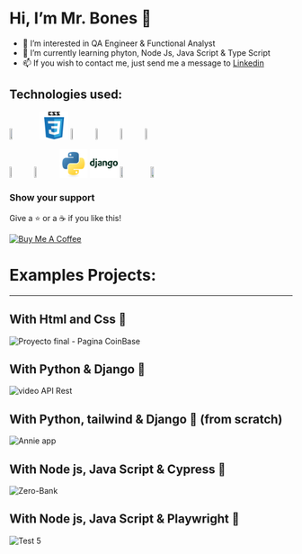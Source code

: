
# Hi, I’m Mr. Bones 👋

- 👀 I’m interested in QA Engineer & Functional Analyst
- 🌱 I’m currently learning phyton, Node Js, Java Script & Type Script
- 📫 If you wish to contact me, just send me a message to  [Linkedin](https://www.linkedin.com/in/matiascanadas/)


## Technologies used:
  <p align="left">
<img src="https://upload.wikimedia.org/wikipedia/commons/thumb/6/61/HTML5_logo_and_wordmark.svg/800px-HTML5_logo_and_wordmark.svg.png"  width=10% height=10%>
<img src="https://raw.githubusercontent.com/devicons/devicon/master/icons/css3/css3-original-wordmark.svg"  width=10% height=10%>
<img src="https://www.vectorlogo.zone/logos/sqlite/sqlite-icon.svg" width=8% height=8%>
   <img src="https://static.vecteezy.com/system/resources/previews/021/608/790/original/chatgpt-logo-chat-gpt-icon-on-black-background-free-vector.jpg" width=8% height=8%>
   <img src="https://pbs.twimg.com/profile_images/1318604600677527552/stk8sqYZ_400x400.png" width=8% height=8%>
    <img src="https://cdn4.iconfinder.com/data/icons/logos-3/454/nodejs-new-pantone-white-512.png"  width=8% height=8%>
</p> 
<p align="left">
<img src="https://upload.wikimedia.org/wikipedia/commons/thumb/6/6a/JavaScript-logo.png/800px-JavaScript-logo.png"  width=8% height=8%>
  <img src="https://upload.wikimedia.org/wikipedia/commons/thumb/4/4c/Typescript_logo_2020.svg/1200px-Typescript_logo_2020.svg.png"  width=8% height=8%>
<img src="https://raw.githubusercontent.com/devicons/devicon/master/icons/python/python-original.svg" width=10% height=10%> 
<img src="https://raw.githubusercontent.com/github/explore/7456fdff59816d37ef383a6c8f32a26ff7332db2/topics/django/django.png" width=10% height=10%>
  <img src="https://static-00.iconduck.com/assets.00/cypress-icon-2048x2048-swmlmjca.png" width=10% height=10%>
  <img src="https://jmeter.apache.org/images/jmeter_square.svg" width=10% height=10%>
</p>

### Show your support

Give a ⭐ or a ☕ if you like this!

<a href="https://www.buymeacoffee.com/mrbones" target="_blank"><img src="https://cdn.buymeacoffee.com/buttons/v2/default-violet.png" alt="Buy Me A Coffee" height= "60px" width= "217px" ></a>

# Examples Projects: 
------------------------------------
## With Html and Css 👀
![Proyecto final - Pagina CoinBase](https://user-images.githubusercontent.com/105388226/182053320-70bd0b6b-f4cd-4b34-8821-9f1dd02f2c9a.jpg)

## With Python & Django 👀
![video API Rest](https://github.com/Hotbones/Hotbones/assets/105388226/9c975418-ddad-4c58-aacf-cd243dbed460)

## With Python, tailwind & Django 👀 (from scratch)
![Annie app](https://user-images.githubusercontent.com/105388226/197311028-d319f07d-17d6-4a72-85d7-394cf09b0051.png)

## With Node js, Java Script & Cypress 👀 
![Zero-Bank](https://github.com/Hotbones/Hotbones/assets/105388226/3182c46c-f119-47c3-a25a-bdc46d15a697)

## With Node js, Java Script & Playwright 👀 
![Test 5](https://github.com/Hotbones/Hotbones/assets/105388226/326f5f2d-d41f-4fb0-bde1-327a5d54a727)



